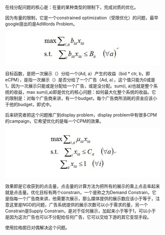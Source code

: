 在线分配问题的核心是：在量的某种类型的限制下，完成对质的优化。

因为有量的限制，它是一个constrained optimization（受限优化）的问题，最早google提出的是AdWords Problem。

![](/assets/8.jpg)

目标函数，是把一次展示（）分给一个\(Ad, a）产生的收益（bid \* ctr, b，即eCPM），是指一次展示（）是否分给了一个广告（Ad, a），这个值只能为0或是1，因为一次展示只能或是分配给一个广告，或是没分配。sum\(i, a\)也就是整个系统的收益，max sum\(i,a\)即是优化的核心问题：如何最大化整个系统的收益。它的限制是：对每个广告商来讲，有一个budget，每个广告商所消耗的资金应该小于他的budget，即式中。

后来研究者把这个问题推广到display problem，display problem中有很多CPM的campaign，它希望优化的是每一个CPM的效果。

![](/assets/9.jpg)

效果即是它收获到的点击量，点击量的计算方法为把所有的展示的乘上点击率起来就是点击量。优化目标有两个constrain，一个是称之为Demand Constrain，它是指每一个广告商来讲，他需要次展示，那么媒体提供的展示数应该小于等于，注意这里是NGD的问题，广告系统提供的展示次数可以小于需求的量，另一个Constrain是Supply Constrain，是对于任何展示，加起来小于等于1，可以小于是因为这次广告也可以不分配给任何广告，它可以交给下游的其它变现手段。

使用拉格朗日对偶解决这个问题。

